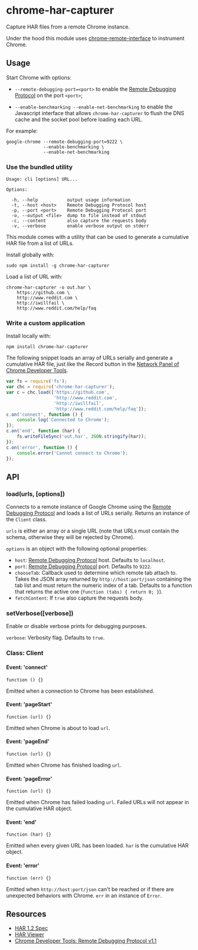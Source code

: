 chrome-har-capturer
===================

Capture HAR files from a remote Chrome instance.

Under the hood this module uses [chrome-remote-interface][cri] to instrument
Chrome.

Usage
-----

Start Chrome with options:

- `--remote-debugging-port=<port>` to enable the
  [Remote Debugging Protocol][rdp] on the port `<port>`;

- `--enable-benchmarking --enable-net-benchmarking` to enable the Javascript
  interface that allows `chrome-har-capturer` to flush the DNS cache and the
  socket pool before loading each URL.

For example:

    google-chrome --remote-debugging-port=9222 \
                  --enable-benchmarking \
                  --enable-net-benchmarking

### Use the bundled utility

    Usage: cli [options] URL...

    Options:

      -h, --help           output usage information
      -t, --host <host>    Remote Debugging Protocol host
      -p, --port <port>    Remote Debugging Protocol port
      -o, --output <file>  dump to file instead of stdout
      -c, --content        also capture the requests body
      -v, --verbose        enable verbose output on stderr

This module comes with a utility that can be used to generate a cumulative HAR
file from a list of URLs.

Install globally with:

    sudo npm install -g chrome-har-capturer

Load a list of URL with:

    chrome-har-capturer -o out.har \
        https://github.com \
        http://www.reddit.com \
        http://iwillfail \
        http://www.reddit.com/help/faq

### Write a custom application

Install locally with:

    npm install chrome-har-capturer

The following snippet loads an array of URLs serially and generate a cumulative
HAR file, just like the Record button in the
[Network Panel of Chrome Developer Tools][net].

```javascript
var fs = require('fs');
var chc = require('chrome-har-capturer');
var c = chc.load(['https://github.com',
                  'http://www.reddit.com',
                  'http://iwillfail',
                  'http://www.reddit.com/help/faq']);
c.on('connect', function () {
    console.log('Connected to Chrome');
});
c.on('end', function (har) {
    fs.writeFileSync('out.har', JSON.stringify(har));
});
c.on('error', function () {
    console.error('Cannot connect to Chrome');
});
```

API
---

### load(urls, [options])

Connects to a remote instance of Google Chrome using the
[Remote Debugging Protocol][rdp] and loads a list of URLs serially. Returns an
instance of the `Client` class.

`urls` is either an array or a single URL (note that URLs must contain the
schema, otherwise they will be rejected by Chrome).

`options` is an object with the following optional properties:

- `host`: [Remote Debugging Protocol][rdp] host. Defaults to `localhost`.
- `port`: [Remote Debugging Protocol][rdp] port. Defaults to `9222`.
- `chooseTab`: Callback used to determine which remote tab attach to. Takes the
  JSON array returned by `http://host:port/json` containing the tab list and
  must return the numeric index of a tab. Defaults to a function that returns
  the active one (`function (tabs) { return 0; }`).
- `fetchContent`: If `true` also capture the requests body.

### setVerbose([verbose])

Enable or disable verbose prints for debugging purposes.

`verbose`: Verbosity flag. Defaults to `true`.

### Class: Client

#### Event: 'connect'

    function () {}

Emitted when a connection to Chrome has been established.

#### Event: 'pageStart'

    function (url) {}

Emitted when Chrome is about to load `url`.

#### Event: 'pageEnd'

    function (url) {}

Emitted when Chrome has finished loading `url`.

#### Event: 'pageError'

    function (url) {}

Emitted when Chrome has failed loading `url`. Failed URLs will not appear in the
cumulative HAR object.

#### Event: 'end'

    function (har) {}

Emitted when every given URL has been loaded. `har` is the cumulative HAR object.

#### Event: 'error'

    function (err) {}

Emitted when `http://host:port/json` can't be reached or if there are unexpected
behaviors with Chrome. `err` in an instance of `Error`.

Resources
---------

- [HAR 1.2 Spec][har]
- [HAR Viewer][harview]
- [Chrome Developer Tools: Remote Debugging Protocol v1.1][rdp]

[cri]: https://github.com/cyrus-and/chrome-remote-interface
[har]: http://www.softwareishard.com/blog/har-12-spec/
[harview]: http://www.softwareishard.com/blog/har-viewer/
[rdp]: https://developer.chrome.com/devtools/docs/protocol/1.1/index
[net]: https://developer.chrome.com/devtools/docs/network#network-panel-overview
